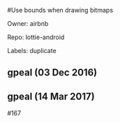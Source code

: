 #Use bounds when drawing bitmaps

Owner: airbnb

Repo: lottie-android

Labels: duplicate 

## gpeal (03 Dec 2016)



## gpeal (14 Mar 2017)

#167 

